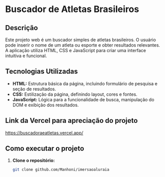 # Buscador de Atletas Brasileiros

## Descrição
Este projeto web é um buscador simples de atletas brasileiros. O usuário pode inserir o nome de um atleta ou esporte e obter resultados relevantes. A aplicação utiliza HTML, CSS e JavaScript para criar uma interface intuitiva e funcional.

## Tecnologias Utilizadas
* **HTML:** Estrutura básica da página, incluindo formulário de pesquisa e seção de resultados.
* **CSS:** Estilização da página, definindo layout, cores e fontes.
* **JavaScript:** Lógica para a funcionalidade de busca, manipulação do DOM e exibição dos resultados.

## Link da Vercel para apreciação do projeto
https://buscadoraeatletas.vercel.app/

## Como executar o projeto
1. **Clone o repositório:**
   ```bash
   git clone github.com/Manhoni/imersaoaluraia
